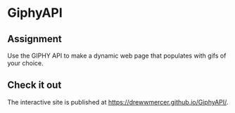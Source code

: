 # GiphyAPI

## Assignment  
Use the GIPHY API to make a dynamic web page that populates with gifs of your choice. 

## Check it out
The interactive site is published at https://drewwmercer.github.io/GiphyAPI/.